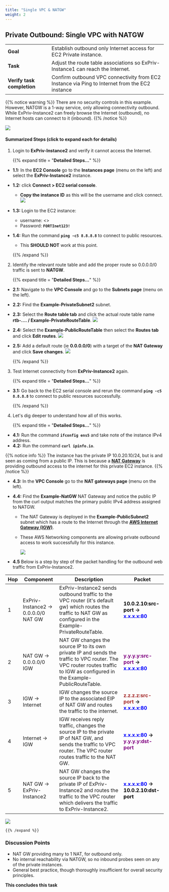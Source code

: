 ```yaml
---
title: "Single VPC & NATGW"
weight: 2
---
```



## **Private Outbound: Single VPC with NATGW** 
|                            |    |  
|----------------------------| ----
| **Goal**                   | Establish outbound only Internet access for EC2 Private instance.
| **Task**                   | Adjust the route table associations so ExPriv-Instance1 can reach the Internet.
| **Verify task completion** | Confirm outbound VPC connectivity from EC2 Instance via Ping to Internet from the EC2 instance

{{% notice warning %}} 
There are no security controls in this example. However, NATGW is a 1-way service, only allowing connectivity outbound.  While ExPriv-Instance2 can freely browse the Internet (outbound), no Internet hosts can connect to it (inbound).
{{% /notice %}}

![](../image-vpc-example.png)

#### Summarized Steps (click to expand each for details)

1. Login to **ExPriv-Instance2** and verify it cannot access the Internet.

    {{% expand title = "**Detailed Steps...**" %}}

- **1.1:** In the **EC2 Console** go to the **Instances page** (menu on the left) and select the **ExPriv-Instance2** instance.
- **1.2:** click **Connect > EC2 serial console**.
    - **Copy the instance ID** as this will be the username and click connect.
  ![](image-t1-4.png)
- **1.3:** Login to the EC2 instance:
    - username: <<copied Instance ID from above>>
    - Password: **`FORTInet123!`**
- **1.4:** Run the command **`ping -c5 8.8.8.8`** to connect to public resources.
  - This **SHOULD NOT** work at this point.

   {{% /expand %}}

2. Identify the relevant route table and add the proper route so 0.0.0.0/0 traffic is sent to **NATGW**.

    {{% expand title = "**Detailed Steps...**" %}}

- **2.1:** Navigate to the **VPC Console** and go to the **Subnets page** (menu on the left).
- **2.2:** Find the **Example-PrivateSubnet2** subnet.
- **2.3:** Select the **Route table tab** and click the actual route table name **rtb-.... / Example-PrivateRouteTable**.
  ![](image-t2-1.png)
- **2.4:** Select the **Example-PublicRouteTable** then select the **Routes tab** and click **Edit routes**.
  ![](image-t2-2.png)
- **2.5:** Add a default route (ie **0.0.0.0/0**) with a target of the **NAT Gateway** and click **Save changes**.
  ![](image-t2-3.png)

    {{% /expand %}}

3. Test Internet connectivity from **ExPriv-Instance2** again.

    {{% expand title = "**Detailed Steps...**" %}}

- **3.1:** Go back to the EC2 serial console and rerun the command **`ping -c5 8.8.8.8`** to connect to public resources successfully. 

   {{% /expand %}}

4. Let's dig deeper to understand how all of this works. 

    {{% expand title = "**Detailed Steps...**" %}}
	
- **4.1:** Run the command **`ifconfig ens5`** and take note of the instance IPv4 address. 
- **4.2:** Run the command **`curl ipinfo.io`**.

{{% notice info %}}
The instance has the private IP 10.0.20.10/24, but is and seen as coming from a public IP. This is because a [**NAT Gateway**](https://docs.aws.amazon.com/vpc/latest/userguide/vpc-nat-gateway.html) is providing outbound access to the internet for this private EC2 instance.
{{% /notice %}}

- **4.3:** In the **VPC Console** go to the **NAT gateways page** (menu on the left). 
- **4.4:** Find the **Example-NatGW** NAT Gateway and notice the public IP from the curl output matches the primary public IPv4 address assigned to NATGW. 
  - The NAT Gateway is deployed in the **Example-PublicSubnet2** subnet which has a route to the Internet through the [**AWS Internet Gateway (IGW)**](https://docs.aws.amazon.com/vpc/latest/userguide/VPC_Internet_Gateway.html).
  - These AWS Networking components are allowing private outbound access to work successfully for this instance.

    ![](image-t2-4.png)

- **4.5** Below is a step by step of the packet handling for the outbound web traffic from ExPriv-Instance2.

Hop | Component | Description | Packet |
---|---|---|---|
1 | ExPriv-Instance2 -> 0.0.0.0/0 NAT GW | ExPriv-Instance2 sends outbound traffic to the VPC router (it's default gw) which routes the traffic to NAT GW as configured in the Example-PrivateRouteTable. | **<span style="color:black">10.0.2.10:src-port</span> -> <span style="color:blue">x.x.x.x:80</span>** |
2 | NAT GW -> 0.0.0.0/0 IGW | NAT GW changes the source IP to its own private IP and sends the traffic to VPC router. The VPC router routes traffic to IGW as configured in the Example-PublicRouteTable. | **<span style="color:purple">y.y.y.y:src-port</span> -> <span style="color:blue">x.x.x.x:80</span>** |
3 | IGW -> Internet | IGW changes the source IP to the associated EIP of NAT GW and routes the traffic to the internet. | **<span style="color:brown">z.z.z.z:src-port</span> -> <span style="color:blue">x.x.x.x:80</span>** |
4 | Internet -> IGW | IGW receives reply traffic, changes the source IP to the private IP of NAT GW, and sends the traffic to VPC router. The VPC router routes traffic to the NAT GW. | **<span style="color:blue">x.x.x.x:80</span> -> <span style="color:purple">y.y.y.y:dst-port</span>** |
5 | NAT GW -> ExPriv-Instance2 | NAT GW changes the source IP back to the private IP of ExPriv-Instance2 and routes the traffic to the VPC router which delivers the traffic to ExPriv-Instance2. | **<span style="color:blue">x.x.x.x:80</span> -> <span style="color:black">10.0.2.10:dst-port</span>** |

  ![](image-t2-5.png)

    {{% /expand %}}

### Discussion Points
- NAT GW providing many to 1 NAT, for outbound only.
- No internal reachability via NATGW, so no inbound probes seen on any of the private instances.
- General best practice, though thoroughly insufficient for overall security principles.
  
**This concludes this task**
